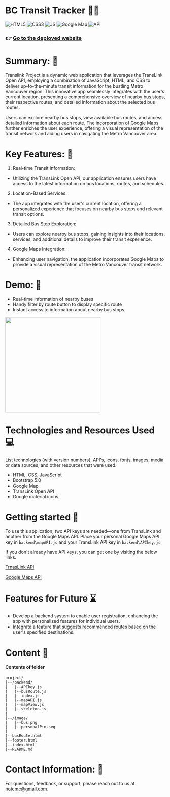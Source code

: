 # BC Transit Tracker 🚎🚌

<img src="https://img.shields.io/badge/HTML5-DD4B25" alt="HTML5"> <img src="https://img.shields.io/badge/CSS3-2862E9" alt="CSS3"> <img src="https://img.shields.io/badge/JavaScript-EBD54D" alt="JS"> <img src="https://img.shields.io/badge/GoogleMap-32A350" alt="Google Map"> 
<img src="https://img.shields.io/badge/API-043259" alt="API"> 


### 👉 [Go to the deployed website](https://bctransit.netlify.app/)

# Summary: 📃
Translink Project is a dynamic web application that leverages the TransLink Open API,
employing a combination of JavaScript, HTML, and CSS to deliver up-to-the-minute transit information for the bustling Metro Vancouver region.
 This innovative app seamlessly integrates with the user's current location, presenting a comprehensive overview of nearby bus stops,
 their respective routes, and detailed information about the selected bus routes.

 Users can explore nearby bus stops, view available bus routes, and access detailed information about each route.
 The incorporation of Google Maps further enriches the user experience, offering a visual representation of the transit network and aiding users in navigating the Metro Vancouver area.

# Key Features: 🔑
1. Real-time Transit Information:
* Utilizing the TransLink Open API, our application ensures users have access to the latest information on bus locations, routes, and schedules.

2. Location-Based Services:
* The app integrates with the user's current location, offering a personalized experience that focuses on nearby bus stops and relevant transit options.

3. Detailed Bus Stop Exploration:
* Users can explore nearby bus stops, gaining insights into their locations, services, and additional details to improve their transit experience.

4. Google Maps Integration:
* Enhancing user navigation, the application incorporates Google Maps to provide a visual representation of the Metro Vancouver transit network.

# Demo: 🚏
* Real-time information of nearby buses
* Handy filter by route button to display specific route
* Instant access to information about nearby bus stops
<img src="https://github.com/char-lie-ho/BCTransitTracker/assets/116076259/c2bbc479-3518-4d16-a4a5-7d429155cd69" width=300>

# Technologies and Resources Used 💻
List technologies (with version numbers), API's, icons, fonts, images, media or data sources, and other resources that were used.
* HTML, CSS, JavaScript
* Bootstrap 5.0
* Google Map
* TransLink Open API
* Google material icons


# Getting started 🚀
To use this application, two API keys are needed—one from TransLink and another from the Google Maps API. Place your personal Google Maps API key in `backend\mapAPI.js` and your TransLink API key in `backend\APIkey.js`.

If you don't already have API keys, you can get one by visiting the below links.

[TrnasLink API](https://developer.translink.ca/Account/Register)

[Google Maps API](https://developers.google.com/maps/documentation/javascript/get-api-key#create-api-keys)


# Features for Future ⌛
* Develop a backend system to enable user registration, enhancing the app with personalized features for individual users.
* Integrate a feature that suggests recommended routes based on the user's specified destinations.

# Content 📂
#### Contents of folder
    project/
    |--/backend/
    |   |--APIkey.js
    |   |--busRoute.js
    |   |--index.js
    |   |--mapAPI.js
    |   |--mapView.js
    |   |--skeleton.js
    |
    |--/image/
    |   |--bus.png
    |   |--personalPin.svg
    |
    |--busRoute.html
    |--footer.html
    |--index.html
    |--README.md

# Contact Information: 📧
For questions, feedback, or support, please reach out to us at hotcmc@gmail.com.

